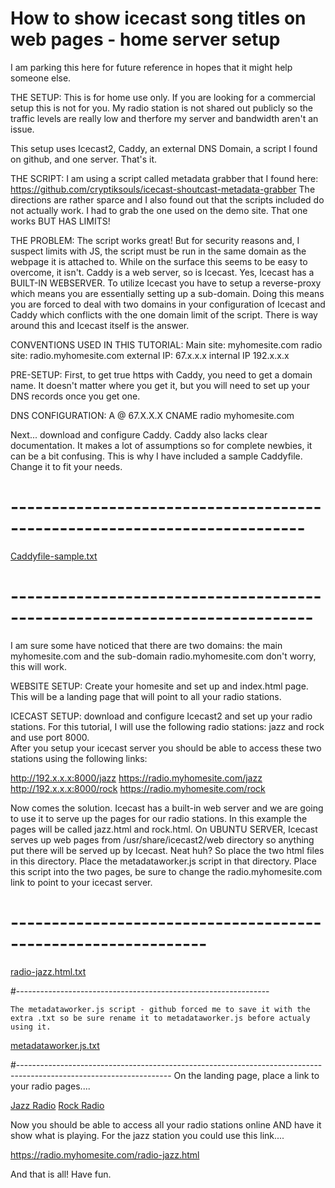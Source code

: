 # How to show icecast song titles on web pages - home server setup

I am parking this here for future reference in hopes that it might help someone else. 

THE SETUP: This is for home use only. If you are looking for a commercial setup this is not for you. 
My radio station is not shared out publicly so the traffic levels are really low and therfore my server and bandwidth aren't an issue. 

This setup uses Icecast2, Caddy, an external DNS Domain, a script I found on github, and one server. That's it. 

THE SCRIPT: I am using a script called metadata grabber that I found here: https://github.com/cryptiksouls/icecast-shoutcast-metadata-grabber
The directions are rather sparce and I also found out that the scripts included do not actually work. 
I had to grab the one used on the demo site. That one works BUT HAS LIMITS!

THE PROBLEM: The script works great! But for security reasons and, I suspect limits with JS, the script must be run in the 
same domain as the webpage it is attached to. While on the surface this seems to be easy to overcome, it isn't. 
Caddy is a web server, so is Icecast. Yes, Icecast has a BUILT-IN WEBSERVER. 
To utilize Icecast you have to setup a reverse-proxy which means you are essentially setting up a sub-domain. 
Doing this means you are forced to deal with two domains in your configuration of Icecast and Caddy which conflicts with the one domain limit of the script. 
There is way around this and Icecast itself is the answer. 

CONVENTIONS USED IN THIS TUTORIAL: 
    Main site:  myhomesite.com
    radio site: radio.myhomesite.com
    external IP: 67.x.x.x
    internal IP  192.x.x.x
    
PRE-SETUP: First, to get true https with Caddy, you need to get a domain name. 
It doesn't matter where you get it, but you will need to set up your DNS records once you get one. 

DNS CONFIGURATION: 
    A          @           67.X.X.X
    CNAME       radio       myhomesite.com

Next... download and configure  Caddy. 
Caddy also lacks clear documentation. It makes a lot of assumptions so for complete newbies, it can be a bit confusing. 
This is why I have included a sample Caddyfile. Change it to fit your needs. 
# --------------------------------------------------------------------------
[Caddyfile-sample.txt](https://github.com/Syndicoon/electric-nachos/files/7433973/Caddyfile-sample.txt)

# ---------------------------------------------------------------------------

I am sure some have noticed that there are two domains: the main myhomesite.com and the sub-domain radio.myhomesite.com don't worry, this will work.

WEBSITE SETUP: Create your homesite and set up and index.html page. This will be a landing page that will point to all your radio stations. 

ICECAST SETUP: download and configure Icecast2 and set up your radio stations. For this tutorial, I will use the following radio stations: jazz and rock and use port 8000.  
After you setup your icecast server you should be able to access these two stations using the following links: 

http://192.x.x.x:8000/jazz      https://radio.myhomesite.com/jazz
http://192.x.x.x:8000/rock      https://radio.myhomesite.com/rock

Now comes the solution. Icecast has a built-in web server and we are going to use it to serve up the pages for our radio stations. 
In this example the pages will be called jazz.html and rock.html. 
On UBUNTU SERVER, Icecast serves up web pages from /usr/share/icecast2/web directory so anything put there will be served up by Icecast. Neat huh?
So place the two html files in this directory. 
Place the metadataworker.js script in that directory.
Place this script into the two pages, be sure to change the radio.myhomesite.com link to point to your icecast server. 
# --------------------------------------------------------------
[radio-jazz.html.txt](https://github.com/Syndicoon/electric-nachos/files/7433999/radio-jazz.html.txt)


#---------------------------------------------------------------
    
    The metadataworker.js script - github forced me to save it with the extra .txt so be sure rename it to metadataworker.js before actualy using it.
    
[metadataworker.js.txt](https://github.com/Syndicoon/electric-nachos/files/7434016/metadataworker.js.txt)

#--------------------------------------------------------------------------------------------------------------------
On the landing page, place a link to your radio pages....

 <a href="https://radio.myhomesite.com/jazz.html">Jazz Radio</a>
 <a href="https://radio.myhomesite.com/rock.html">Rock Radio</a>
 
 Now you should be able to access all your radio stations online AND have it show what is playing. 
 For the jazz station you could use this link....
 
 https://radio.myhomesite.com/radio-jazz.html
 
 And that is all! Have fun. 
